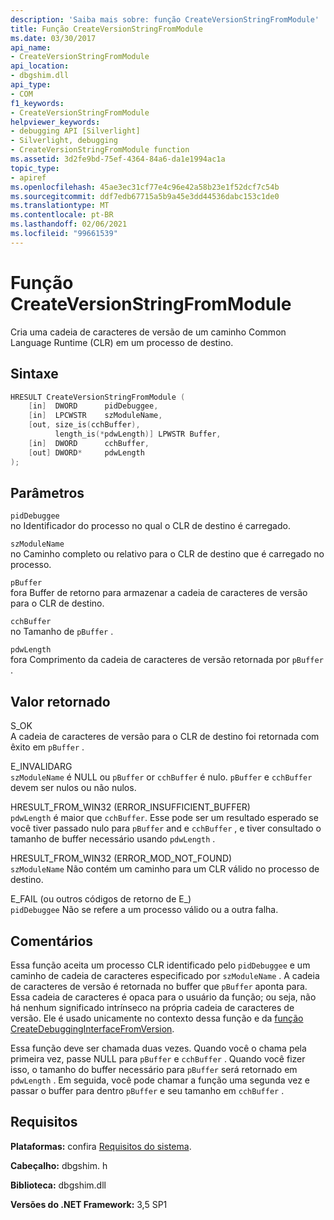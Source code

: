 ```yaml
---
description: 'Saiba mais sobre: função CreateVersionStringFromModule'
title: Função CreateVersionStringFromModule
ms.date: 03/30/2017
api_name:
- CreateVersionStringFromModule
api_location:
- dbgshim.dll
api_type:
- COM
f1_keywords:
- CreateVersionStringFromModule
helpviewer_keywords:
- debugging API [Silverlight]
- Silverlight, debugging
- CreateVersionStringFromModule function
ms.assetid: 3d2fe9bd-75ef-4364-84a6-da1e1994ac1a
topic_type:
- apiref
ms.openlocfilehash: 45ae3ec31cf77e4c96e42a58b23e1f52dcf7c54b
ms.sourcegitcommit: ddf7edb67715a5b9a45e3dd44536dabc153c1de0
ms.translationtype: MT
ms.contentlocale: pt-BR
ms.lasthandoff: 02/06/2021
ms.locfileid: "99661539"
---
```

# <a name="createversionstringfrommodule-function"></a>Função CreateVersionStringFromModule

Cria uma cadeia de caracteres de versão de um caminho Common Language Runtime (CLR) em um processo de destino.  
  
## <a name="syntax"></a>Sintaxe  
  
```cpp  
HRESULT CreateVersionStringFromModule (  
    [in]  DWORD      pidDebuggee,  
    [in]  LPCWSTR    szModuleName,  
    [out, size_is(cchBuffer),  
          length_is(*pdwLength)] LPWSTR Buffer,  
    [in]  DWORD      cchBuffer,  
    [out] DWORD*     pdwLength  
);  
```  
  
## <a name="parameters"></a>Parâmetros  

 `pidDebuggee`  
 no Identificador do processo no qual o CLR de destino é carregado.  
  
 `szModuleName`  
 no Caminho completo ou relativo para o CLR de destino que é carregado no processo.  
  
 `pBuffer`  
 fora Buffer de retorno para armazenar a cadeia de caracteres de versão para o CLR de destino.  
  
 `cchBuffer`  
 no Tamanho de `pBuffer` .  
  
 `pdwLength`  
 fora Comprimento da cadeia de caracteres de versão retornada por `pBuffer` .  
  
## <a name="return-value"></a>Valor retornado  

 S_OK  
 A cadeia de caracteres de versão para o CLR de destino foi retornada com êxito em `pBuffer` .  
  
 E_INVALIDARG  
 `szModuleName` é NULL ou `pBuffer` or `cchBuffer` é nulo. `pBuffer` e `cchBuffer` devem ser nulos ou não nulos.  
  
 HRESULT_FROM_WIN32 (ERROR_INSUFFICIENT_BUFFER)  
 `pdwLength` é maior que `cchBuffer`. Esse pode ser um resultado esperado se você tiver passado nulo para `pBuffer` and e `cchBuffer` , e tiver consultado o tamanho de buffer necessário usando `pdwLength` .  
  
 HRESULT_FROM_WIN32 (ERROR_MOD_NOT_FOUND)  
 `szModuleName` Não contém um caminho para um CLR válido no processo de destino.  
  
 E_FAIL (ou outros códigos de retorno de E_)  
 `pidDebuggee` Não se refere a um processo válido ou a outra falha.  
  
## <a name="remarks"></a>Comentários  

 Essa função aceita um processo CLR identificado pelo `pidDebuggee` e um caminho de cadeia de caracteres especificado por `szModuleName` . A cadeia de caracteres de versão é retornada no buffer que `pBuffer` aponta para. Essa cadeia de caracteres é opaca para o usuário da função; ou seja, não há nenhum significado intrínseco na própria cadeia de caracteres de versão. Ele é usado unicamente no contexto dessa função e da [função CreateDebuggingInterfaceFromVersion](createdebugginginterfacefromversion-function-for-silverlight.md).  
  
 Essa função deve ser chamada duas vezes. Quando você o chama pela primeira vez, passe NULL para `pBuffer` e `cchBuffer` . Quando você fizer isso, o tamanho do buffer necessário para `pBuffer` será retornado em `pdwLength` . Em seguida, você pode chamar a função uma segunda vez e passar o buffer para dentro `pBuffer` e seu tamanho em `cchBuffer` .  
  
## <a name="requirements"></a>Requisitos  

 **Plataformas:** confira [Requisitos do sistema](../../get-started/system-requirements.md).  
  
 **Cabeçalho:** dbgshim. h  
  
 **Biblioteca:** dbgshim.dll  
  
 **Versões do .NET Framework:** 3,5 SP1
